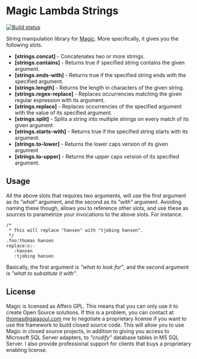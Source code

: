
# Magic Lambda Strings

[![Build status](https://travis-ci.org/polterguy/magic.lambda.strings.svg?master)](https://travis-ci.org/polterguy/magic.lambda.strings)

String manipulation library for [Magic](https://github.com/polterguy/magic). More specifically, it gives you the following slots.

* __[strings.concat]__ - Concatenates two or more strings.
* __[strings.contains]__ - Returns true if specified string contains the given argument.
* __[strings.ends-with]__ - Returns true if the specified string ends with the specified argument.
* __[strings.length]__ - Returns the length in characters of the given string.
* __[strings.regex-replace]__ - Replaces occurrencies matching the given regular expression with its argument.
* __[strings.replace]__ - Replaces occurrencies of the specified argument with the value of its specified argument.
* __[strings.split]__ - Splits a string into multiple strings on every match of its given argument
* __[strings.starts-with]__ - Returns true if the specified string starts with its argument.
* __[strings.to-lower]__ - Returns the lower caps version of its given argument
* __[strings.to-upper]__ - Returns the upper caps version of its specified argument.

## Usage

All the above slots that requires two arguments, will use the first argument as its _"what"_ argument, and the second
as its _"with"_ argument. Avoiding naming these though, allows you to reference other slots, and use these as sources
to parametrize your invocations to the above slots. For instance.

```
/*
 * This will replace "hansen" with "tjobing hansen".
 */
.foo:thomas hansen
replace:x:-
   :hansen
   :tjobing hansen
```

Basically, the first argument is _"what to look for"_, and the second argument is _"what to substitute it with"_.

## License

Magic is licensed as Affero GPL. This means that you can only use it to create Open Source solutions.
If this is a problem, you can contact at thomas@gaiasoul.com me to negotiate a proprietary license if
you want to use the framework to build closed source code. This will allow you to use Magic in closed
source projects, in addition to giving you access to Microsoft SQL Server adapters, to _"crudify"_
database tables in MS SQL Server. I also provide professional support for clients that buys a
proprietary enabling license.


